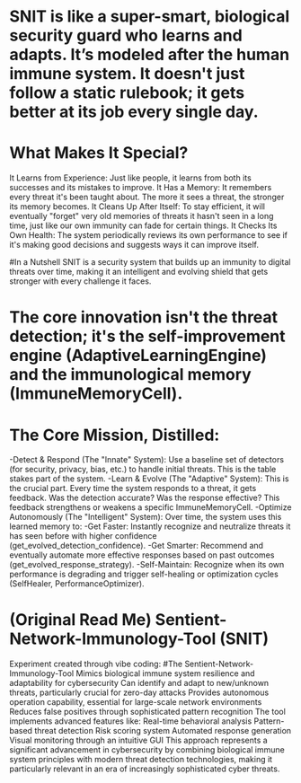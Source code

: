 # SNIT is like a super-smart, biological security guard who learns and adapts. It’s modeled after the human immune system. It doesn't just follow a static rulebook; it gets better at its job every single day.

# What Makes It Special?
It Learns from Experience: Just like people, it learns from both its successes and its mistakes to improve.
It Has a Memory: It remembers every threat it's been taught about. The more it sees a threat, the stronger its memory becomes.
It Cleans Up After Itself: To stay efficient, it will eventually "forget" very old memories of threats it hasn't seen in a long time, just like our own immunity can fade for certain things.
It Checks Its Own Health: The system periodically reviews its own performance to see if it's making good decisions and suggests ways it can improve itself.

#In a Nutshell
SNIT is a security system that builds up an immunity to digital threats over time, making it an intelligent and evolving shield that gets stronger with every challenge it faces.

# The core innovation isn't the threat detection; it's the self-improvement engine (AdaptiveLearningEngine) and the immunological memory (ImmuneMemoryCell).

# The Core Mission, Distilled:
-Detect & Respond (The "Innate" System): Use a baseline set of detectors (for security, privacy, bias, etc.) to handle initial threats. This is the table stakes part of the system.
-Learn & Evolve (The "Adaptive" System): This is the crucial part. Every time the system responds to a threat, it gets feedback. Was the detection accurate? Was the response effective? This feedback strengthens or weakens a specific ImmuneMemoryCell.
-Optimize Autonomously (The "Intelligent" System): Over time, the system uses this learned memory to:
-Get Faster: Instantly recognize and neutralize threats it has seen before with higher confidence (get_evolved_detection_confidence).
-Get Smarter: Recommend and eventually automate more effective responses based on past outcomes (get_evolved_response_strategy).
-Self-Maintain: Recognize when its own performance is degrading and trigger self-healing or optimization cycles (SelfHealer, PerformanceOptimizer).

# (Original Read Me) Sentient-Network-Immunology-Tool (SNIT)
Experiment created through vibe coding:
#The Sentient-Network-Immunology-Tool Mimics biological immune system resilience and adaptability for cybersecurity
Can identify and adapt to new/unknown threats, particularly crucial for zero-day attacks
Provides autonomous operation capability, essential for large-scale network environments
Reduces false positives through sophisticated pattern recognition
The tool implements advanced features like:
Real-time behavioral analysis
Pattern-based threat detection
Risk scoring system
Automated response generation
Visual monitoring through an intuitive GUI
This approach represents a significant advancement in cybersecurity by combining biological immune system principles with modern threat detection technologies, making it particularly relevant in an era of increasingly sophisticated cyber threats.
